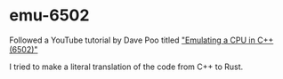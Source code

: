 # emu-6502

Followed a YouTube tutorial by Dave Poo titled ["Emulating a CPU in C++ (6502)"](https://youtu.be/qJgsuQoy9bc)

I tried to make a literal translation of the code from C++ to Rust.
